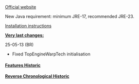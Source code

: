 [Official website](https://www.remnantsoftheprecursors.org) <br/>

New Java requirement: minimum JRE-17, recommended JRE-23.

[Installation instructions](https://github.com/BrokenRegistry/Rotp-Fusion/blob/main/installation.md)


<b><ins>Very last changes:</ins></b>

25-05-13 (BR)
- Fixed TopEngineWarpTech initialisation


#### [Features Historic](https://github.com/BrokenRegistry/Rotp-Fusion/blob/main/FeaturesChanges.md)

#### [Reverse  Chronological Historic](https://github.com/BrokenRegistry/Rotp-Fusion/blob/main/DetailedChanges.md)
